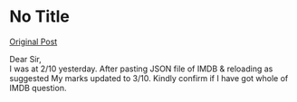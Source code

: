 # No Title

[Original Post](https://discourse.onlinedegree.iitm.ac.in/t/165959/13)

<p>Dear Sir,<br>
I was at 2/10 yesterday. After pasting JSON file of IMDB &amp; reloading as suggested My marks updated to 3/10. Kindly confirm if I have got whole of IMDB question.</p>
